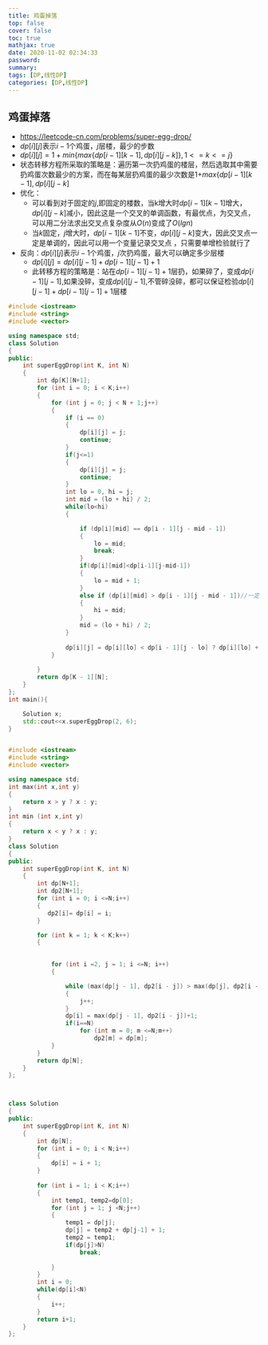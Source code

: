 ```yaml
---
title: 鸡蛋掉落
top: false
cover: false
toc: true
mathjax: true
date: 2020-11-02 02:34:33
password:
summary:
tags: [DP,线性DP]
categories: [DP,线性DP]
---
```


## 鸡蛋掉落
* https://leetcode-cn.com/problems/super-egg-drop/
* $dp[i][j]$表示$i-1$个鸡蛋，$j$层楼，最少的步数
* $dp[i][j]=1+min\{max\{dp[i-1][k-1],dp[i][j-k]\},1<=k<=j\}$
* 状态转移方程所采取的策略是：遍历第一次扔鸡蛋的楼层，然后选取其中需要扔鸡蛋次数最少的方案，而在每某层扔鸡蛋的最少次数是1+$max\{dp[i-1][k-1],dp[i][j-k]$
* 优化：
  * 可以看到对于固定的$j$,即固定的楼数，当k增大时$dp[i-1][k-1]$增大，$dp[i][j-k]$减小，因此这是一个交叉的单调函数，有最优点，为交叉点，可以用二分法求出交叉点复杂度从$O(n)$变成了$O(lgn)$
  * 当$k$固定，$j$增大时，$dp[i-1][k-1]$不变，$dp[i][j-k]$变大，因此交叉点一定是单调的，因此可以用一个变量记录交叉点 ，只需要单增检验就行了
* 反向：$dp[i][j]$表示$i-1$个鸡蛋，$j$次扔鸡蛋，最大可以确定多少层楼
  * $dp[i][j]=dp[i][j-1]+dp[i-1][j-1]+1$
  * 此转移方程的策略是：站在$dp[i-1][j-1]+1$层扔，如果碎了，变成$dp[i-1][j-1]$,如果没碎，变成$dp[i][j-1]$,不管碎没碎，都可以保证检验$dp[i][j-1]+dp[i-1][j-1]+1$层楼
<!--more-->


~~~cpp
#include <iostream>
#include <string>
#include <vector>

using namespace std;
class Solution
{
public:
    int superEggDrop(int K, int N)
    {
        int dp[K][N+1];
        for (int i = 0; i < K;i++)
        {
            for (int j = 0; j < N + 1;j++)
            {
                if (i == 0)
                {
                    dp[i][j] = j;
                    continue;
                }
                if(j<=1)
                {
                    dp[i][j] = j;
                    continue;
                }
                int lo = 0, hi = j;
                int mid = (lo + hi) / 2;
                while(lo<hi)
                {

                    if (dp[i][mid] == dp[i - 1][j - mid - 1])
                    {
                        lo = mid;
                        break;
                    }
                    if(dp[i][mid]<dp[i-1][j-mid-1])
                    {
                        lo = mid + 1;
                    }
                    else if (dp[i][mid] > dp[i - 1][j - mid - 1])//一定成立
                    {
                        hi = mid;
                    }
                    mid = (lo + hi) / 2;
                }
               
                dp[i][j] = dp[i][lo] < dp[i - 1][j - lo] ? dp[i][lo] + 1 : dp[i - 1][j - lo]+1;
            }
            
        }
        return dp[K - 1][N];
    }
};
int main(){

    Solution x;
    std::cout<<x.superEggDrop(2, 6);
}


~~~


~~~cpp

#include <iostream>
#include <string>
#include <vector>

using namespace std;
int max(int x,int y)
{
    return x > y ? x : y;
}
int min (int x,int y)
{
    return x < y ? x : y;
}
class Solution
{
public:
    int superEggDrop(int K, int N)
    {
        int dp[N+1];
        int dp2[N+1];
        for (int i = 0; i <=N;i++)
        {
           dp2[i]= dp[i] = i;
        }

        for (int k = 1; k < K;k++)
        {

       
            for (int i =2, j = 1; i <=N; i++)
            {

                while (max(dp[j - 1], dp2[i - j]) > max(dp[j], dp2[i - j - 1])&& j<i)
                {
                    j++;
                }
                dp[i] = max(dp[j - 1], dp2[i - j])+1;
                if(i==N)
                    for (int m = 0; m <=N;m++)
                        dp2[m] = dp[m];
            }
        }
        return dp[N];
    }
};

~~~



~~~cpp


class Solution
{
public:
    int superEggDrop(int K, int N)
    {
        int dp[N];
        for (int i = 0; i < N;i++)
        {
            dp[i] = i + 1;
        }
           
        for (int i = 1; i < K;i++)
        {
            int temp1, temp2=dp[0];
            for (int j = 1; j <N;j++)
            {
                temp1 = dp[j];
                dp[j] = temp2 + dp[j-1] + 1;
                temp2 = temp1;
                if(dp[j]>N)
                    break;
               
            }
        }
        int i = 0;
        while(dp[i]<N)
        {
            i++;
        }
        return i+1;
    }
};

~~~
